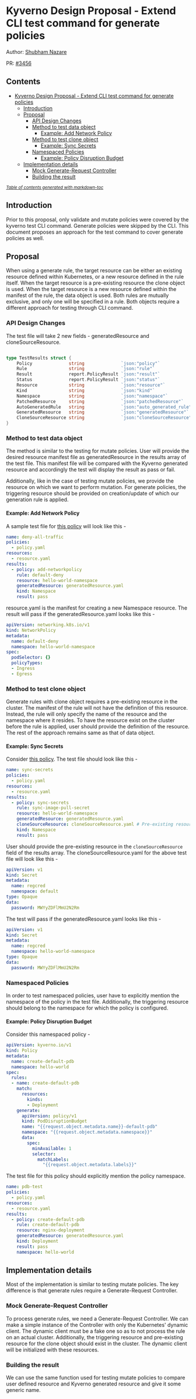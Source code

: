 # Kyverno Design Proposal - Extend CLI test command for generate policies

Author: [Shubham Nazare](https://github.com/shubham4443)

PR: [#3456](https://github.com/kyverno/kyverno/pull/3456)

## Contents

- [Kyverno Design Proposal - Extend CLI test command for generate policies](#kyverno-design-proposal---extend-cli-test-command-for-generate-policies)
  * [Introduction](#introduction)
  * [Proposal](#proposal)
    + [API Design Changes](#api-design-changes)
    + [Method to test data object](#method-to-test-data-object)
      - [Example: Add Network Policy](#example--add-network-policy)
    + [Method to test clone object](#method-to-test-clone-object)
      - [Example: Sync Secrets](#example--sync-secrets)
    + [Namespaced Policies](#namespaced-policies)
      - [Example: Policy Disruption Budget](#example--policy-disruption-budget)
  * [Implementation details](#implementation-details)
    + [Mock Generate-Request Controller](#mock-generate-request-controller)
    + [Building the result](#building-the-result)

<small><i><a href='http://ecotrust-canada.github.io/markdown-toc/'>Table of contents generated with markdown-toc</a></i></small>


## Introduction

Prior to this proposal, only validate and mutate policies were covered by the kyverno test CLI command. Generate policies were skipped by the CLI. This document proposes an approach for the test command to cover generate policies as well.

## Proposal

When using a generate rule, the target resource can be either an existing resource defined within Kubernetes, or a new resource defined in the rule itself. When the target resource is a pre-existing resource the clone object is used. When the target resource is a new resource defined within the manifest of the rule, the data object is used. Both rules are mutually exclusive, and only one will be specified in a rule. Both objects require a different approach for testing through CLI command.

### API Design Changes

The test file will take 2 new fields - generatedResource and cloneSourceResource.

```go

type TestResults struct {
	Policy              string              `json:"policy"`
	Rule                string              `json:"rule"`
	Result              report.PolicyResult `json:"result"`
	Status              report.PolicyResult `json:"status"`
	Resource            string              `json:"resource"`
	Kind                string              `json:"kind"`
	Namespace           string              `json:"namespace"`
	PatchedResource     string              `json:"patchedResource"`
	AutoGeneratedRule   string              `json:"auto_generated_rule"`
	GeneratedResource   string              `json:"generatedResource"`
	CloneSourceResource string              `json:"cloneSourceResource"`
}
```

### Method to test data object

The method is similar to the testing for mutate policies. User will provide the desired resource manifest file as generatedResource in the results array of the test file. This manifest file will be compared with the Kyverno generated resource and accordingly the test will display the result as pass or fail.

Additionally, like in the case of testing mutate policies, we provide the resource on which we want to perform mutation. For generate policies, the triggering resource should be provided on creation/update of which our generation rule is applied.

#### Example: Add Network Policy

A sample test file for [this policy](https://kyverno.io/policies/best-practices/add_network_policy/) will look like this -

```yaml
name: deny-all-traffic
policies:
  - policy.yaml
resources:
  - resource.yaml
results:
  - policy: add-networkpolicy
    rule: default-deny
    resource: hello-world-namespace
    generatedResource: generatedResource.yaml
    kind: Namespace
    result: pass
```
resource.yaml is the manifest for creating a new Namespace resource. The result will pass if the generatedResource.yaml looks like this -

```yaml
apiVersion: networking.k8s.io/v1
kind: NetworkPolicy
metadata:
  name: default-deny
  namespace: hello-world-namespace
spec:
  podSelector: {}
  policyTypes:
  - Ingress
  - Egress
```

### Method to test clone object

Generate rules with clone object requires a pre-existing resource in the cluster. The manifest of the rule will not have the definition of this resource. Instead, the rule will only specify the name of the resource and the namespace where it resides. To have the resource exist on the cluster before the rule is applied, user should provide the definition of the resource. The rest of the approach remains same as that of data object.

#### Example: Sync Secrets

Consider [this policy](https://kyverno.io/policies/other/sync_secrets/). The test file should look like this -

```yaml
name: sync-secrets
policies:
  - policy.yaml
resources:
  - resource.yaml
results:
  - policy: sync-secrets
    rule: sync-image-pull-secret
    resource: hello-world-namespace
    generatedResource: generatedResource.yaml
    cloneSourceResource: cloneSourceResource.yaml # Pre-existing resource definition
    kind: Namespace
    result: pass
```

User should provide the pre-existing resource in the `cloneSourceResource` field of the results array. The cloneSourceResource.yaml for the above test file will look like this -

```yaml
apiVersion: v1
kind: Secret
metadata:
  name: regcred
  namespace: default
type: Opaque
data:
  password: MWYyZDFlMmU2N2Rm
```

The test will pass if the generatedResource.yaml looks like this -

```yaml
apiVersion: v1
kind: Secret
metadata:
  name: regcred
  namespace: hello-world-namespace
type: Opaque
data:
  password: MWYyZDFlMmU2N2Rm
```

### Namespaced Policies

In order to test namespaced policies, user have to explicitly mention the namespace of the policy in the test file. Additionally, the triggering resource should belong to the namespace for which the policy is configured.

#### Example: Policy Disruption Budget

Consider this namespaced policy -
```yaml
apiVersion: kyverno.io/v1
kind: Policy
metadata:
  name: create-default-pdb
  namespace: hello-world
spec:
  rules:
  - name: create-default-pdb
    match:
      resources:
        kinds:
        - Deployment
    generate:
      apiVersion: policy/v1
      kind: PodDisruptionBudget
      name: "{{request.object.metadata.name}}-default-pdb"
      namespace: "{{request.object.metadata.namespace}}"
      data:
        spec:
          minAvailable: 1
          selector:
            matchLabels:
              "{{request.object.metadata.labels}}"
```

The test file for this policy should explicitly mention the policy namespace.

```yaml
name: pdb-test
policies:
  - policy.yaml
resources:
  - resource.yaml
results:
  - policy: create-default-pdb
    rule: create-default-pdb
    resource: nginx-deployment
    generatedResource: generatedResource.yaml
    kind: Deployment
    result: pass
    namespace: hello-world
```

## Implementation details

Most of the implementation is similar to testing mutate policies. The key difference is that generate rules require a Generate-Request Controller.

### Mock Generate-Request Controller

To process generate rules, we need a Generate-Request Controller. We can make a simple instance of the Controller with only the Kubernetes' dynamic client. The dynamic client must be a fake one so as to not process the rule on an actual cluster. Additionally, the triggering resource and pre-existing resource for the clone object should exist in the cluster. The dynamic client will be initialized with these resources.

### Building the result

We can use the same function used for testing mutate policies to compare user defined resource and Kyverno generated resource and give it some generic name.
